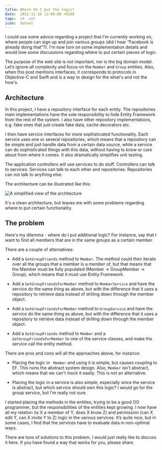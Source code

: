 ```yaml
---
title: Where do I put the logic?
date:  2011-11-16 12:00:00 +0100
tags:  c# .net
icon:  dotnet
---
```


I could use some advice regarding a project that I'm currently working on, where
people can sign up and join various groups (did I hear “Facebook is already
doing that”?). I'm now torn on some implementation details and would love some
discussions regarding where to put certain pieces of logic.

The purpose of the web site is not important, nor is the big domain model. Let’s
ignore all complexity and focus on the `Member` and `Group` entities. Also, when
this post mentions interfaces, it corresponds to protocols in Objective-C and Swift
and is a way to design for the what's and not the how's.


## Architecture

In this project, I have a repository interface for each entity. The repositories
main implementations have the sole responsibility to hide Entity Framework from
the rest of the system. I also have other repository implementations, e.g. fake
ones that just create fake data, cache decorators etc.

I then have service interfaces for more sophisticated functionality. Each service
uses one or several repositories, which means that a repository can be simple and
just handle data from a certain data source, while a service can do sophisticated
things with this data, without having to know or care about from where it comes. 
It also dramatically simplifies unit testing.

The application controllers will use services to do stuff. Controllers can talk to
services. Services can talk to each other and repositories. Repositories can not
talk to anything else.

The architecture can be illustrated like this:

![A simplified view of the architecture](/assets/blog/2011/2011-11-16.png "A simplified view of the architecture.")

It's a clean architecture, but leaves me with some problems regarding where to put 
certain functionality.


## The problem

Here's my dilemma - where do I put additional logic? For instance, say that I want
to find all members that are in the same groups as a certain member. 

There are a couple of alternatives:

- Add a `GetGroupFriends` method to `Member`. The method could then iterate over
all the groups that a member is a member of, but that means that the Member must
be fully populated (Member -> GroupMember -> Group), which means that it must use
Entity Framework. 

- Add a `GetGroupFriendsForMember` method to `MemberService` and have the service
do the same thing as above, but with the difference that it uses a repository to
retrieve data instead of drilling down through the member object.

- Add a `GetGroupFriendsForMember` method to `GroupService` and have the service
do the same thing as above, but with the difference that it uses a repository to
retrieve data instead of drilling down through the member object.

- Add a `GetGroupFriends` method to `Member` and a `GetGroupFriendsForMember` to
one of the service classes, and make the service call the entity method.

There are pros and cons will all the approaches above, for instance:

- Placing the logic in ` Member` and using it is simple, but causes coupling to
EF. This ruins the abstract system design. Also, `Member` isn't abstract, which
means that we can't mock it easily. This is not an alternative.

- Placing the logic in a service is also simple, especially since the service is
abstract, but which service should own this logic? I would go for the group service,
but I'm really not sure.

I started placing the methods in the entities, trying to be a good OO programmer,
but the responsibilities of the entities kept growing. I now have all my relation
(is X a member of Y, does X know Z) and permission (can X edit Y, can X invite Y
to Z) logic in the various services. It’s quite nice, but in some cases, I find
that the services have to evaluate data in non-optimal ways.

There are tons of solutions to this problem. I would just really like to discuss
it here. If you have found a way that works for you, please share.